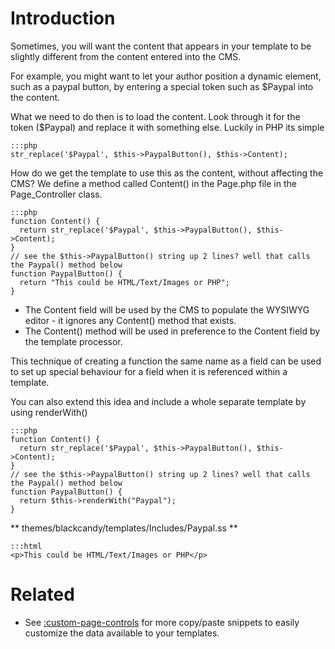 # Introduction

Sometimes, you will want the content that appears in your template to be slightly different from the content entered
into the CMS.

For example, you might want to let your author position a dynamic element, such as a paypal button, by entering a
special token such as $Paypal into the content.

What we need to do then is to load the content. Look through it for the token ($Paypal) and replace it with something
else. Luckily in PHP its simple

	:::php
	str_replace('$Paypal', $this->PaypalButton(), $this->Content);


How do we get the template to use this as the content, without affecting the CMS?   We define a method called Content()
in the Page.php file in the Page_Controller class.

	:::php
	function Content() {
	  return str_replace('$Paypal', $this->PaypalButton(), $this->Content);
	}
	// see the $this->PaypalButton() string up 2 lines? well that calls the Paypal() method below
	function PaypalButton() {
	  return "This could be HTML/Text/Images or PHP";
	}



*  The Content field will be used by the CMS to populate the WYSIWYG editor - it ignores any Content() method that
exists.
*  The Content() method will be used in preference to the Content field by the template processor.

This technique of creating a function the same name as a field can be used to set up special behaviour for a field when
it is referenced within a template.

You can also extend this idea and include a whole separate template by using renderWith() 

	:::php
	function Content() {
	  return str_replace('$Paypal', $this->PaypalButton(), $this->Content);
	}
	// see the $this->PaypalButton() string up 2 lines? well that calls the Paypal() method below
	function PaypalButton() {
	  return $this->renderWith("Paypal");
	}


** themes/blackcandy/templates/Includes/Paypal.ss **

	:::html
	<p>This could be HTML/Text/Images or PHP</p>
	


# Related

*  See [:custom-page-controls](/custom-page-controls) for more copy/paste snippets to easily customize the data
available to your templates.

